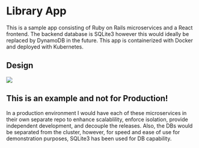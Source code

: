 # Library App

This is a sample app consisting of Ruby on Rails microservices and a React frontend. The backend database is SQLite3 however this would ideally be replaced by DynamoDB in the future. This app is containerized with Docker and deployed with Kubernetes.

## Design
![](./images/lib_app_arch_diagram.drawio)

## This is an example and not for Production!
In a production environment I would have each of these microservices in their own separate repo to enhance scalablility, enforce isolation, provide independent development, and decouple the releases. Also, the DBs would be separated from the cluster, however, for speed and ease of use for demonstration purposes, SQLite3 has been used for DB capability.
